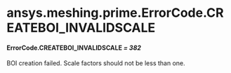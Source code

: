<a id="ansys-meshing-prime-errorcode-createboi-invalidscale"></a>

# ansys.meshing.prime.ErrorCode.CREATEBOI_INVALIDSCALE

<a id="ansys.meshing.prime.ErrorCode.CREATEBOI_INVALIDSCALE"></a>

#### ErrorCode.CREATEBOI_INVALIDSCALE *= 382*

BOI creation failed. Scale factors should not be less than one.

<!-- !! processed by numpydoc !! -->
